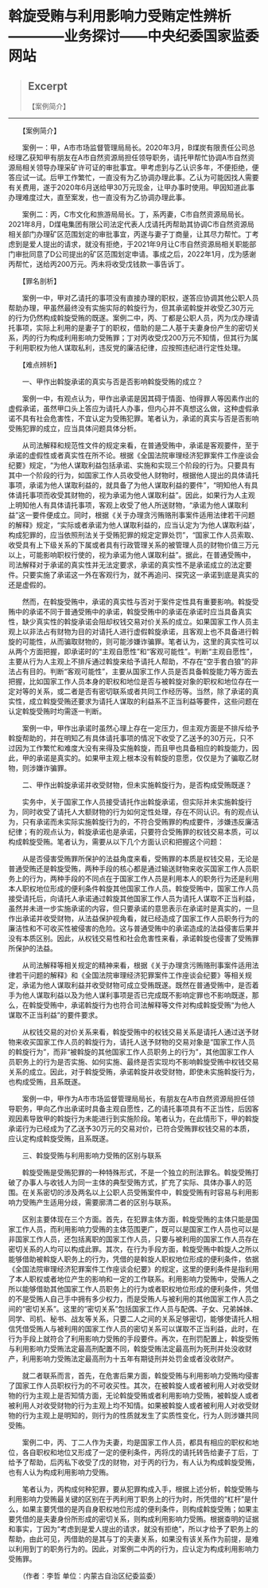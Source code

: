
# 斡旋受贿与利用影响力受贿定性辨析————业务探讨——中央纪委国家监委网站

> ## Excerpt
> 【案例简介】

---
　　【案例简介】

　　案例一：甲，A市市场监督管理局局长。2020年3月，B煤炭有限责任公司总经理乙获知甲有朋友在A市自然资源局担任领导职务，请托甲帮忙协调A市自然资源局相关领导办理采矿许可证的审批事宜。甲考虑到与乙认识多年，不便拒绝，便答应试一试。后甲工作繁忙，一直没有为乙协调办理此事。乙认为可能因找人需要有关费用，遂于2020年6月送给甲30万元现金，让甲办事时使用。甲因知道此事办理难度过大，直至案发，也一直没有为乙协调办理此事。

　　案例二：丙，C市文化和旅游局局长。丁，系丙妻，C市自然资源局局长。2021年8月，D煤电集团有限公司法定代表人戊请托丙帮助其协调C市自然资源局相关部门办理矿区范围划定的审批事宜，丙遂与妻子丁商量，让其尽力帮忙。丁考虑到是爱人提出的请求，就没有拒绝，于2021年9月让C市自然资源局相关职能部门审批同意了D公司提出的矿区范围划定申请。事成之后，2022年1月，戊为感谢丙帮忙，送给丙200万元。丙未将收受戊钱款一事告诉丁。

　　【罪名剖析】

　　案例一中，甲对乙请托的事项没有直接办理的职权，遂答应协调其他公职人员帮助办理，甲虽然最终没有实施实际的斡旋行为，但其承诺斡旋并收受乙30万元的行为仍然构成斡旋受贿的既遂。案例二中，丙、丁都是公职人员，丙为戊办理请托事项，实际上利用的是妻子丁的职权，借助的是二人基于夫妻身份产生的密切关系，丙的行为构成利用影响力受贿罪；丁对丙收受戊200万元不知情，但其行为属于利用职权为他人谋取私利，违反党的廉洁纪律，应按照违纪进行定性处理。

　　【难点辨析】

　　一、甲作出斡旋承诺的真实与否是否影响斡旋受贿的成立？

　　案例一中，有观点认为，甲作出承诺是因其碍于情面、怕得罪人等因素作出的虚假承诺，虽然甲口头上答应为请托人办事，但内心并不真想这么做，这种虚假承诺不具有社会危害性，不宜认定为受贿犯罪。笔者认为，承诺的真实与否是否影响受贿犯罪的成立，应当具体问题具体分析。

　　从司法解释和规范性文件的规定来看，在普通受贿中，承诺是客观要件，至于承诺的虚假性或者真实性在所不论。根据《全国法院审理经济犯罪案件工作座谈会纪要》规定，“为他人谋取利益包括承诺、实施和实现三个阶段的行为。只要具有其中一个阶段的行为，如国家工作人员收受他人财物时，根据他人提出的具体请托事项，承诺为他人谋取利益的，就具备了为他人谋取利益的要件”，“明知他人有具体请托事项而收受其财物的，视为承诺为他人谋取利益”。因此，如果行为人主观上明知他人有具体请托事项，客观上收受了他人所送财物，“承诺为他人谋取利益”这一要件便成立。同时，根据《关于办理贪污贿赂刑事案件适用法律若干问题的解释》规定，“实际或者承诺为他人谋取利益的，应当认定为‘为他人谋取利益’，构成犯罪的，应当依照刑法关于受贿犯罪的规定定罪处罚”，“国家工作人员索取、收受具有上下级关系的下属或者具有行政管理关系的被管理人员的财物价值三万元以上，可能影响职权行使的，视为承诺为他人谋取利益”。据此，在普通受贿中，司法解释对于承诺的真实性并无法定要求，承诺的真实性不是承诺成立的法定要件。只要实施了承诺这一外在客观行为，就不再追问、探究这一承诺到底是真实的还是虚假的。

　　然而，在斡旋受贿中，承诺的真实性与否对于案件定性具有重要影响。斡旋受贿中的承诺不同于普通受贿中的承诺，斡旋受贿中的承诺在承诺时应当具备真实性，缺少真实性的斡旋承诺会阻却权钱交易对价关系的成立。如果国家工作人员主观上以非法占有财物为目的对请托人进行虚假斡旋承诺，且客观上也不具备进行斡旋的可能性，从而骗取财物的，则可能涉嫌诈骗罪。笔者认为，这里的真实性可以从两个方面把握，即承诺时的“主观自愿性”和“客观可能性”。判断“主观自愿性”，主要从行为人主观上不排斥通过斡旋来给予请托人帮助，不存在“空手套白狼”的非法占有目的。判断“客观可能性”，主要从国家工作人员是否具备斡旋能力等方面去把握，比如国家工作人员本身的职权和地位是否与被斡旋对象的职权和地位存在一定对等的关系，或二者是否有密切联系或者共同工作经历等。当然，除了承诺的真实性，成立斡旋受贿还要求为请托人谋取的利益系不正当利益等要件，这些问题在认定斡旋受贿时均需逐一判断。

　　案例一中，甲作出承诺时虽然心理上存在一定压力，但主观方面是不排斥给予斡旋帮助的，并在明知乙有具体请托事项的情况下收受了乙送予的30万元，只不过因为工作繁忙和难度大没有来得及实施斡旋，而且甲也具备相应的斡旋能力，因此，甲的承诺是真实的。如果甲主观上根本没有斡旋的意愿，仅仅是为了骗取乙财物，则涉嫌诈骗罪。

　　二、甲作出斡旋承诺并收受财物，但未实施斡旋行为，是否构成受贿既遂？

　　实务中，关于国家工作人员接受请托作出斡旋承诺，但实际并未实施斡旋行为，同时收受了请托人大额财物的行为如何定性处理，存在不同认识。有的观点认为，只有承诺而未实际实施斡旋行为的，不符合受贿罪的构成要件，涉嫌违反廉洁纪律；有的观点认为，斡旋承诺也是承诺，只要符合受贿罪的权钱交易本质，可以构成斡旋受贿。笔者认为，需要从以下几个方面认识和把握这个问题：

　　从是否侵害受贿罪所保护的法益角度来看，受贿罪的本质是权钱交易，无论是普通受贿还是斡旋受贿，两种手段的核心都是通过输送财物来收买国家工作人员职务上的行为，两种手段的不同点在于国家工作人员是利用本人的职务行为还是利用本人职权地位形成的便利条件斡旋其他国家工作人员。斡旋受贿中，国家工作人员接受请托后，向请托人承诺通过斡旋其他国家工作人员为请托人谋取不正当利益，虽然并未进一步实施承诺的内容，但只要承诺的意思表示在承诺时是真实的，一旦作出承诺并收受财物，从法益保护视角看，就已经造成了国家工作人员职务行为的廉洁性和不可收买性被侵害的危险。这与普通受贿中的承诺造成的法益侵害后果并没有本质区别。因此，从权钱交易性和社会危害性来看，承诺斡旋也侵害了受贿罪所保护的法益。

　　从司法解释等相关规定的精神来看，根据《关于办理贪污贿赂刑事案件适用法律若干问题的解释》和《全国法院审理经济犯罪案件工作座谈会纪要》等相关规定，承诺为他人谋取利益并收受财物可成立受贿既遂。既然在普通受贿中，是否着手为他人谋取利益以及为他人谋利事项是否已完成既不影响定罪也不影响既遂，那么，在斡旋受贿中，承诺斡旋行为也符合司法解释等文件对构成斡旋受贿“为他人谋取不正当利益”的要件要求。

　　从权钱交易的对价关系来看，斡旋受贿中的权钱交易关系是请托人通过送予财物来收买国家工作人员的斡旋行为，请托人送予财物的交易对象是“国家工作人员的斡旋行为”，而非“被斡旋的其他国家工作人员职务上的行为”，其他国家工作人员职务上的行为是否实施、如何实施、最终是否实现均不影响斡旋受贿中权钱交易关系的成立。因此，对于斡旋受贿，承诺斡旋并收受财物，即使未实施斡旋行为，也构成受贿，且系既遂。

　　案例一中，甲作为A市市场监督管理局局长，有朋友在A市自然资源局担任领导职务，甲向乙作出承诺时具备主观自愿性，乙的请托事项具有不正当性，后因客观因素导致甲的斡旋行为未能进行到实施阶段。笔者认为，在此情形下，甲的斡旋承诺行为已经成为了乙送予30万元的交易对价，已符合受贿罪权钱交易的本质，应认定构成斡旋受贿，且系既遂。

　　三、斡旋受贿与利用影响力受贿的区别与联系

　　斡旋受贿是受贿犯罪的一种特殊形式，不是一个独立的刑法罪名。斡旋受贿打破了办事人与收钱人为同一主体的典型受贿方式，扩充了实际、具体办事人的范围。在关系密切的涉及两名以上公职人员受贿案件中，斡旋受贿有时容易与利用影响力受贿产生适用分歧，需要廓清二者的区别与联系。

　　区别主要体现在三个方面。首先，在犯罪主体方面，斡旋受贿的主体只能是国家工作人员，而利用影响力受贿的主体范围更广，既可以是国家工作人员也可以是非国家工作人员，还包括离职的国家工作人员，只要与被利用的国家工作人员存在密切关系的人均可以构成此罪。其次，在行为手段方面，斡旋受贿中斡旋人之所以能够借助被斡旋人职务上的行为，凭借的是斡旋人职权地位形成的便利条件，依据《全国法院审理经济犯罪案件工作座谈会纪要》的规定，这里的便利条件是指利用了本人职权或者地位产生的影响和一定的工作联系。利用影响力受贿中，受贿人之所以能够借助其他国家工作人员职务上的行为或者职权地位形成的便利条件，凭借的不是受贿人自己手中拥有多少权力，而是受贿人与被利用的其他国家工作人员之间的“密切关系”。这里的“密切关系”包括国家工作人员与配偶、子女、兄弟姊妹、同学、司机、秘书、战友等关系，只要二人之间的关系足够密切，能够使请托人相信凭借受贿人与被利用的国家工作人员的密切关系可以谋取不正当利益，此时，在行为手段上就符合了利用影响力受贿的手段要件。再次，在刑罚配置上，斡旋受贿与利用影响力受贿法定最高刑配置不同，斡旋受贿法定最高刑为死刑并处没收财产，利用影响力受贿法定最高刑为十五年有期徒刑并处罚金或者没收财产。

　　就二者联系而言，首先，在危害后果方面，斡旋受贿与利用影响力受贿均侵害了国家工作人员职权行为的不可收买性。其次，在被斡旋人或者被利用人对收受财物的行为主观上是否知情方面，无论斡旋受贿或者利用影响力受贿，被斡旋人或者被利用人对收受财物的行为主观上均不知情。如果被斡旋人或者被利用人对收受财物的行为主观上是明知的，则行为的性质就发生了实质性变化，行为人则涉嫌共同受贿。

　　案例二中，丙、丁二人作为夫妻，均是国家工作人员，都具有相应的职权和地位，各自职权和地位又形成了一定的便利条件，丙将戊的请托转告给妻子丁后，丁给予了帮助，后丙私下收受了戊的财物，对于丙的行为，有人认为构成斡旋受贿，也有人认为构成利用影响力受贿。

　　笔者认为，丙构成何种犯罪，要从犯罪构成入手，根据上述分析，斡旋受贿与利用影响力受贿最关键的区别在于丙利用丁职务上的行为时，所凭借的“杠杆”是什么，如果主要凭借的是丙自身职权地位形成的便利条件，则构成斡旋受贿；如果主要凭借的是夫妻身份所形成的密切关系，则构成利用影响力受贿。根据查明的证据和事实，丁因为“考虑到是爱人提出的请求，就没有拒绝”，所以才给予了职务上的帮助，由此可见，丙借助的是其与丁的夫妻关系，如果没有该关系作为前提，是难以利用到丁的职务行为的。因此，对案例二中丙的行为，应认定为构成利用影响力受贿罪。

　　（作者：李哲 单位：内蒙古自治区纪委监委）
